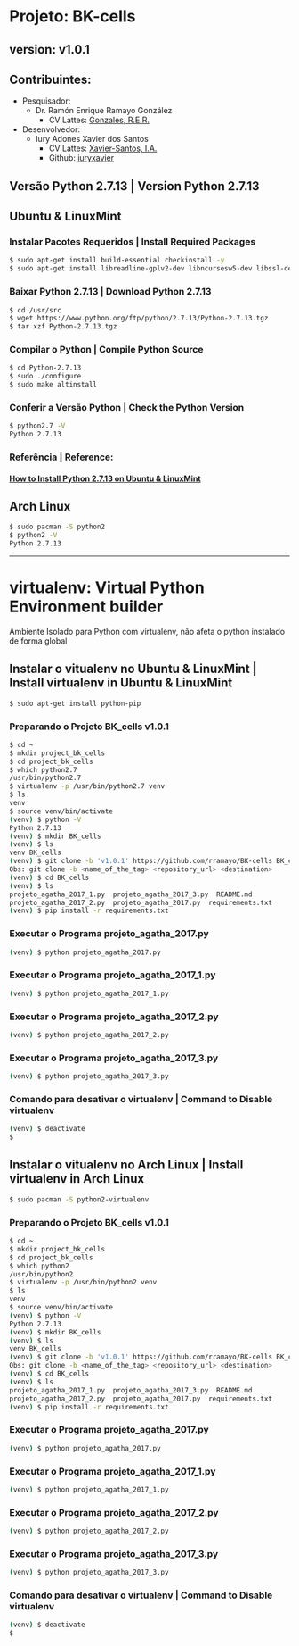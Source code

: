 # Projeto: BK-cells
## version: v1.0.1

## Contribuintes:
  - Pesquisador:
    - Dr. Ramón Enrique Ramayo González
      - CV Lattes: [Gonzales, R.E.R.](http://buscatextual.cnpq.br/buscatextual/visualizacv.do?id=K4266447Z9)
  - Desenvolvedor:
    - Iury Adones Xavier dos Santos
      - CV Lattes: [Xavier-Santos, I.A.](http://buscatextual.cnpq.br/buscatextual/visualizacv.do?id=K4805442U6)
      - Github: [iuryxavier](https://github.com/iuryxavier)

## Versão Python 2.7.13 | Version Python 2.7.13
## Ubuntu & LinuxMint
### Instalar Pacotes Requeridos | Install Required Packages

```bash
$ sudo apt-get install build-essential checkinstall -y
$ sudo apt-get install libreadline-gplv2-dev libncursesw5-dev libssl-dev libsqlite3-dev tk-dev libgdbm-dev libc6-dev libbz2-dev -y
```

### Baixar Python 2.7.13 | Download Python 2.7.13

```bash
$ cd /usr/src
$ wget https://www.python.org/ftp/python/2.7.13/Python-2.7.13.tgz
$ tar xzf Python-2.7.13.tgz
```

### Compilar o Python | Compile Python Source

```bash
$ cd Python-2.7.13
$ sudo ./configure
$ sudo make altinstall
```

### Conferir a Versão Python | Check the Python Version

```bash
$ python2.7 -V
Python 2.7.13
```

### Referência | Reference:
#### [How to Install Python 2.7.13 on Ubuntu & LinuxMint](http://tecadmin.net/install-python-2-7-on-ubuntu-and-linuxmint/)

## Arch Linux

```bash
$ sudo pacman -S python2
$ python2 -V
Python 2.7.13
```


---------------------------------------------------------------


#  virtualenv: Virtual Python Environment builder
Ambiente Isolado para Python com virtualenv, não afeta o python instalado de forma global

## Instalar o vitualenv no Ubuntu & LinuxMint | Install virtualenv in Ubuntu & LinuxMint

```bash
$ sudo apt-get install python-pip
```

### Preparando o Projeto BK_cells v1.0.1

```bash
$ cd ~
$ mkdir project_bk_cells
$ cd project_bk_cells
$ which python2.7
/usr/bin/python2.7  
$ virtualenv -p /usr/bin/python2.7 venv
$ ls
venv
$ source venv/bin/activate
(venv) $ python -V
Python 2.7.13
(venv) $ mkdir BK_cells
(venv) $ ls
venv BK_cells
(venv) $ git clone -b 'v1.0.1' https://github.com/rramayo/BK-cells BK_cells
Obs: git clone -b <name_of_the_tag> <repository_url> <destination>
(venv) $ cd BK_cells
(venv) $ ls
projeto_agatha_2017_1.py  projeto_agatha_2017_3.py  README.md
projeto_agatha_2017_2.py  projeto_agatha_2017.py  requirements.txt
(venv) $ pip install -r requirements.txt
```

### Executar o Programa projeto_agatha_2017.py

```bash
(venv) $ python projeto_agatha_2017.py
```

### Executar o Programa projeto_agatha_2017_1.py

```bash
(venv) $ python projeto_agatha_2017_1.py
```

### Executar o Programa projeto_agatha_2017_2.py

```bash
(venv) $ python projeto_agatha_2017_2.py
```

### Executar o Programa projeto_agatha_2017_3.py

```bash
(venv) $ python projeto_agatha_2017_3.py
```

### Comando para desativar o virtualenv | Command to Disable virtualenv

```bash
(venv) $ deactivate
$
```

## Instalar o vitualenv no Arch Linux | Install virtualenv in Arch Linux

```bash
$ sudo pacman -S python2-virtualenv
```

### Preparando o Projeto BK_cells v1.0.1

```bash
$ cd ~
$ mkdir project_bk_cells
$ cd project_bk_cells
$ which python2
/usr/bin/python2
$ virtualenv -p /usr/bin/python2 venv
$ ls
venv
$ source venv/bin/activate
(venv) $ python -V
Python 2.7.13
(venv) $ mkdir BK_cells
(venv) $ ls
venv BK_cells
(venv) $ git clone -b 'v1.0.1' https://github.com/rramayo/BK-cells BK_cells
Obs: git clone -b <name_of_the_tag> <repository_url> <destination>
(venv) $ cd BK_cells
(venv) $ ls
projeto_agatha_2017_1.py  projeto_agatha_2017_3.py  README.md
projeto_agatha_2017_2.py  projeto_agatha_2017.py  requirements.txt
(venv) $ pip install -r requirements.txt
```

### Executar o Programa projeto_agatha_2017.py

```bash
(venv) $ python projeto_agatha_2017.py
```

### Executar o Programa projeto_agatha_2017_1.py

```bash
(venv) $ python projeto_agatha_2017_1.py
```

### Executar o Programa projeto_agatha_2017_2.py

```bash
(venv) $ python projeto_agatha_2017_2.py
```

### Executar o Programa projeto_agatha_2017_3.py

```bash
(venv) $ python projeto_agatha_2017_3.py
```

### Comando para desativar o virtualenv | Command to Disable virtualenv

```bash
(venv) $ deactivate
$
```
